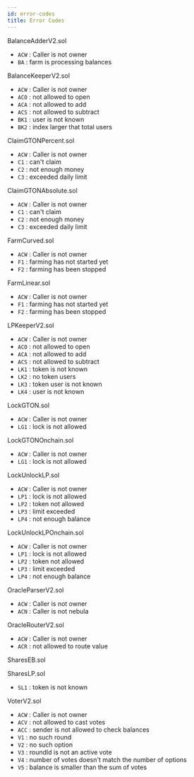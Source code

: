 ```yaml
---
id: error-codes
title: Error Codes
---
```



BalanceAdderV2.sol

* `ACW` : Caller is not owner
* `BA` : farm is processing balances

BalanceKeeperV2.sol

* `ACW` : Caller is not owner
* `ACO` : not allowed to open
* `ACA` : not allowed to add
* `ACS` : not allowed to subtract
* `BK1` : user is not known
* `BK2` : index larger that total users

ClaimGTONPercent.sol

* `ACW` : Caller is not owner
* `C1`  : can't claim
* `C2`  : not enough money
* `C3`  : exceeded daily limit

ClaimGTONAbsolute.sol

* `ACW` : Caller is not owner
* `C1`  : can't claim
* `C2`  : not enough money
* `C3`  : exceeded daily limit

FarmCurved.sol

* `ACW` : Caller is not owner
* `F1`  : farming has not started yet
* `F2`  : farming has been stopped

FarmLinear.sol

* `ACW` : Caller is not owner
* `F1`  : farming has not started yet
* `F2`  : farming has been stopped

LPKeeperV2.sol

* `ACW` : Caller is not owner
* `ACO` : not allowed to open
* `ACA` : not allowed to add
* `ACS` : not allowed to subtract
* `LK1` : token is not known
* `LK2` : no token users
* `LK3` : token user is not known
* `LK4` : user is not known

LockGTON.sol

* `ACW` : Caller is not owner
* `LG1` : lock is not allowed

LockGTONOnchain.sol

* `ACW` : Caller is not owner
* `LG1` : lock is not allowed

LockUnlockLP.sol

* `ACW` : Caller is not owner
* `LP1` : lock is not allowed 
* `LP2` : token not allowed 
* `LP3` : limit exceeded 
* `LP4` : not enough balance 

LockUnlockLPOnchain.sol

* `ACW` : Caller is not owner
* `LP1` : lock is not allowed
* `LP2` : token not allowed
* `LP3` : limit exceeded
* `LP4` : not enough balance

OracleParserV2.sol

* `ACW` : Caller is not owner
* `ACN` : Caller is not nebula

OracleRouterV2.sol

* `ACW` : Caller is not owner
* `ACR` : not allowed to route value

SharesEB.sol

SharesLP.sol

* `SL1` : token is not known

VoterV2.sol

* `ACW` : Caller is not owner
* `ACV` : not allowed to cast votes
* `ACC` : sender is not allowed to check balances
* `V1`  : no such round
* `V2`  : no such option
* `V3`  : roundId is not an active vote
* `V4`  : number of votes doesn't match the number of options
* `V5`  : balance is smaller than the sum of votes